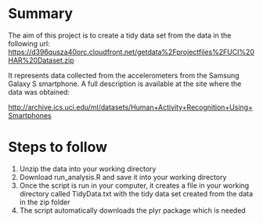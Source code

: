# Summary
The aim of this project is to create a tidy data set from the data in the following url:  https://d396qusza40orc.cloudfront.net/getdata%2Fprojectfiles%2FUCI%20HAR%20Dataset.zip

It represents data collected from the accelerometers from the Samsung Galaxy S smartphone. A full description is available at the site where the data was obtained:

http://archive.ics.uci.edu/ml/datasets/Human+Activity+Recognition+Using+Smartphones

# Steps to follow 

1. Unzip the data into your working directory
2. Download run_analysis.R and save it into your working directory
3. Once the script is run in your computer, it creates a file in your working directory called TidyData.txt with the tidy data set created from the data in the zip folder
4. The script automatically downloads the plyr package which is needed

